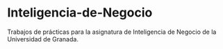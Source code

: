# Inteligencia-de-Negocio
Trabajos de prácticas para la asignatura de Inteligencia de Negocio de la Universidad de Granada.

